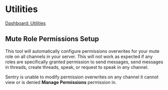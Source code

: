 # Utilities

[Dashboard: Utilities](https://sentrybot.gg/dashboard/utilities)

## Mute Role Permissions Setup

This tool will automatically configure permissions overwrites for your mute role on all channels in your server. This
will not work as expected if any roles are specifically granted permission to send messages, send messages in threads,
create threads, speak, or request to speak in any channel.

Sentry is unable to modify permission overwrites on any channel it cannot view or is denied **Manage Permissions**
permission in.

<RequiredPermissions :role="['Manage Roles']" />
